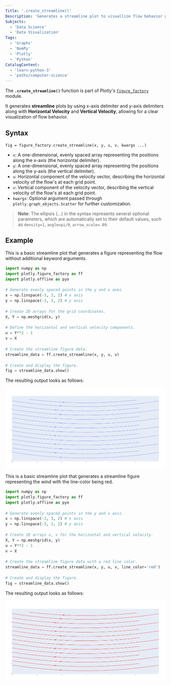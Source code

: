 ```yaml
---
Title: '.create_streamline()' 
Description: 'Generates a streamline plot to visuallize flow behavior given certain attributes.' 
Subjects: 
  - 'Data Science'
  - 'Data Visualization'
Tags: 
  - 'Graphs'
  - 'NumPy'
  - 'Plotly'
  - 'Python'
CatalogContent: 
  - 'learn-python-3'
  - 'paths/computer-science'
---
```


The **`.create_streamline()`** function is part of Plotly's [`figure_factory`](https://www.codecademy.com/resources/docs/plotly/figure-factory) module.

It generates **streamline** plots by using x-axis delimiter and y-axis delimiters along with **Horizontal Velocity** and **Vertical Velocity**, allowing for a clear visualization of flow behavior.

## Syntax

```pseudo
fig = figure_factory.create_streamline(x, y, u, v, kwargs ...)
```

- `x`: A one-dimensional, evenly spaced array representing the positions along the x-axis (the horizontal delimiter).
- `y`: A one-dimensional, evenly spaced array representing the positions along the y-axis (the vertical delimiter).
- `u`: Horizontal component of the velocity vector, describing the horizontal velocity of the flow's at each grid point.
- `v`: Vertical component of the velocity vector, describing the vertical velocity of the flow's at each grid point.
- `kwargs`: Optional argument passed through `plotly.graph_objects.Scatter` for further customization.

> **Note**: The ellipsis (...) in the syntax represents several optional parameters, which are automatically set to their default values, such as `density=1`, `angle=pi/9`, `arrow_scale=.09`.

## Example

This is a basic streamline plot that generates a figure representing the flow without additional keyword arguments.

```py
import numpy as np
import plotly.figure_factory as ff
import plotly.offline as pyo

# Generate evenly spaced points in the y and x axes.
x = np.linspace(-3, 3, 2) # x axis
y = np.linspace(-3, 3, 2) # y axis

# Create 2D arrays for the grid coordinates.
X, Y = np.meshgrid(x, y)

# Define the horizontal and vertical velocity components.
u = Y**2 - 1
v = X

# Create the streamline figure data.
streamline_data = ff.create_streamline(x, y, u, v)

# Create and display the figure.
fig = streamline_data.show()
```
The resulting output looks as follows:

![A streamline plot showing the flow of a vector field with evenly spaced grid points.](https://raw.githubusercontent.com/Codecademy/docs/main/media/streamline-example.png)

This is a basic streamline plot that generates a streamline figure representing the wind with the line-color being red.

```py
import numpy as np
import plotly.figure_factory as ff
import plotly.offline as pyo

# Generate evenly spaced points in the y and x axis.
x = np.linspace(-3, 3, 2) # x axis
y = np.linspace(-3, 3, 2) # y axis

# Create 2D arrays u, v for the horizontal and vertical velocity.
X, Y = np.meshgrid(x, y)
u = Y**2 - 1
v = X

# Create the streamline figure data with a red line color.
streamline_data = ff.create_streamline(x, y, u, v, line_color='red')

# Create and display the figure.
fig = streamline_data.show()
```

The resulting output looks as follows:

![A streamline plot similar to the first, but with red-colored streamlines.](https://raw.githubusercontent.com/Codecademy/docs/main/media/streamline-example-2.png)